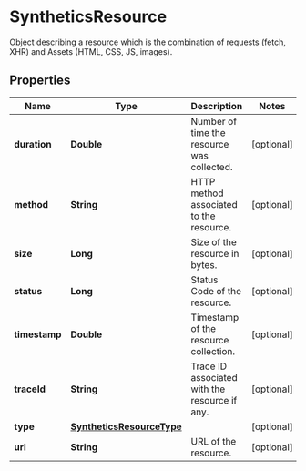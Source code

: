 

# SyntheticsResource

Object describing a resource which is the combination of requests (fetch, XHR) and Assets (HTML, CSS, JS, images).
## Properties

Name | Type | Description | Notes
------------ | ------------- | ------------- | -------------
**duration** | **Double** | Number of time the resource was collected. |  [optional]
**method** | **String** | HTTP method associated to the resource. |  [optional]
**size** | **Long** | Size of the resource in bytes. |  [optional]
**status** | **Long** | Status Code of the resource. |  [optional]
**timestamp** | **Double** | Timestamp of the resource collection. |  [optional]
**traceId** | **String** | Trace ID associated with the resource if any. |  [optional]
**type** | [**SyntheticsResourceType**](SyntheticsResourceType.md) |  |  [optional]
**url** | **String** | URL of the resource. |  [optional]



